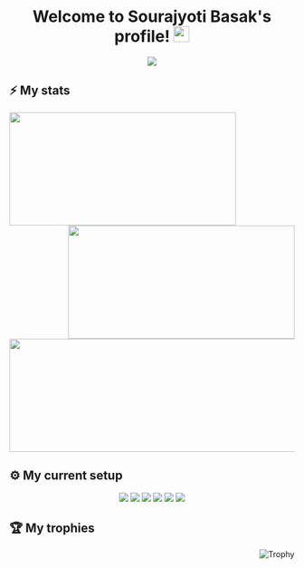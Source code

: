 <!-- Heading -->
<h1 align="center">
  Welcome to Sourajyoti Basak's profile!
  <img src="https://media.giphy.com/media/hvRJCLFzcasrR4ia7z/giphy.gif" width="28">
</h1>

<!-- Typing SVG -->
<p align="center">
  <a href="https://git.io/typing-svg"><img src="https://readme-typing-svg.herokuapp.com?font=Fira+Code&color=FE428E&size=22&center=true&vCenter=true&width=500&height=45&lines=Also+known+as+wizard-28;15+years+old+software+developer;GNU%2FLinux+%26+Free+Software+enthusiast;Nice+to+meet+you!"></a>
</p>

## ⚡ My stats
<p align="center">
  <img align="left" width="400rem" height="200rem" src="https://github-readme-stats.vercel.app/api?username=wizard-28&hide_border=true&theme=radical"/>
  <img align="right" width="400rem" height="200rem" src="https://github-readme-streak-stats.herokuapp.com/?user=wizard-28&hide_border=true&theme=radical"/>
  <img align="center" width="600rem" height="200rem" src="https://github-readme-stats.vercel.app/api/top-langs/?username=wizard-28&layout=compact&card_width=600rem&hide_border=true&theme=radical"/>
</p>

## ⚙️ My current setup
<p align="center">
  <img src="https://img.shields.io/badge/OS-Pop!__OS-informational?&style=for-the-badge&color=46b3c1"/>
  <img src="https://img.shields.io/badge/WM-SWAY-%23afa137?style=for-the-badge"/>
  <img src="https://img.shields.io/badge/TERM-ALACRITTY-%23e42f00?style=for-the-badge"/>
  <img src="https://img.shields.io/badge/EDITOR-NEOVIM-%2359933d?style=for-the-badge"/>
  <img src="https://img.shields.io/badge/BROWSER-FIREFOX-%23f47a03?style=for-the-badge"/>
  <img src="https://img.shields.io/badge/SHELL-FISH-%234a9bc8?style=for-the-badge"/>
</p>

## 🏆 My trophies
<p align="center">
  <img align="right" src="https://github-profile-trophy.vercel.app/?username=wizard-28&theme=radical&margin-w=15&margin-h=15&column=7" alt="Trophy" />
</p>

